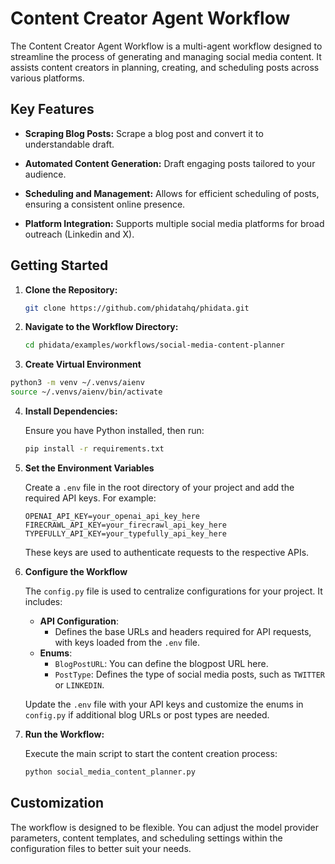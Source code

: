 # Content Creator Agent Workflow

The Content Creator Agent Workflow is a multi-agent workflow designed to streamline the process of generating and managing social media content. It assists content creators in planning, creating, and scheduling posts across various platforms.

## Key Features

- **Scraping Blog Posts:** Scrape a blog post and convert it to understandable draft.

- **Automated Content Generation:** Draft engaging posts tailored to your audience.

- **Scheduling and Management:** Allows for efficient scheduling of posts, ensuring a consistent online presence.

- **Platform Integration:** Supports multiple social media platforms for broad outreach (Linkedin and X).

## Getting Started

1. **Clone the Repository:**

   ```bash
   git clone https://github.com/phidatahq/phidata.git
   ```

2. **Navigate to the Workflow Directory:**

   ```bash
   cd phidata/examples/workflows/social-media-content-planner
   ```

3. **Create Virtual Environment**

  ```bash
  python3 -m venv ~/.venvs/aienv
  source ~/.venvs/aienv/bin/activate
  ```

4. **Install Dependencies:**

   Ensure you have Python installed, then run:

   ```bash
   pip install -r requirements.txt
   ```

5. **Set the Environment Variables**

    Create a `.env` file in the root directory of your project and add the required API keys. For example:

    ```plaintext
    OPENAI_API_KEY=your_openai_api_key_here
    FIRECRAWL_API_KEY=your_firecrawl_api_key_here
    TYPEFULLY_API_KEY=your_typefully_api_key_here
    ```

    These keys are used to authenticate requests to the respective APIs.

6. **Configure the Workflow**

    The `config.py` file is used to centralize configurations for your project. It includes:

    - **API Configuration**:
        - Defines the base URLs and headers required for API requests, with keys loaded from the `.env` file.
    - **Enums**:
        - `BlogPostURL`: You can define the blogpost URL here.
        - `PostType`: Defines the type of social media posts, such as `TWITTER` or `LINKEDIN`.

    Update the `.env` file with your API keys and customize the enums in `config.py` if additional blog URLs or post types are needed.


7. **Run the Workflow:**

   Execute the main script to start the content creation process:

   ```bash
   python social_media_content_planner.py
   ```

## Customization

The workflow is designed to be flexible. You can adjust the model provider parameters, content templates, and scheduling settings within the configuration files to better suit your needs.
